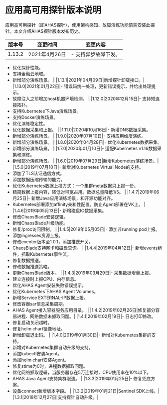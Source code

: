 # 应用高可用探针版本说明

应用高可用探针（即AHAS探针），使用架构感知、故障演练功能前需安装此探针。本文介绍AHAS探针版本发布历史。

|版本号|变更时间|变更内容|
|---|----|----|
|1.13.2|2021年4月26日|-   支持异步故障下发。
-   优化探针性能。
-   支持金融云地域。
-   新增部分演练场景。 |
|1.13.1|2021年04月09日|新增探针卸载接口。|
|1.13.0|2021年01月22日|-   错误码统一处理，更新错误提示，并给出处理提示。
-   故障注入之前增加host机器环境检测。 |
|1.12.0|2020年12月15日|-   支持短连接拓扑。
-   支持Kubernetes下Java演练场景。
-   支持Docker演练场景。
-   优化演练稳定性。
-   优化数据采集和上报。 |
|1.11.0|2020年10月16日|-   新增DNS数据采集。
-   新增部分演练场景。 |
|1.9.0|2020年07月10日|-   支持应用维度演练。
-   新增部分演练场景。 |
|1.8.0|2020年04月28日|-   优化Kubernetes数据采集。
-   新增部分演练场景。 |
|1.7.0|2020年01月10日|-   适配Kubernetes v1.16数据采集和演练。
-   新增部分演练场景。 |
|1.6.0|2019年07月29日|新增Kubernetes演练场景。|
|1.5.0|2019年07月10日|-   新增对Kubernetes Virtual Node的支持。
-   添加了TLS认证通信方式。
-   添加数据压缩传输的能力。
-   优化Kubernetes数据上报方式：一个集群meta数据只上报一份。
-   精简数据上报内容，降低对带宽占用。数据总量降低1/5。 |
|1.4.7|2019年06月25日|-   新增Java应用演练场景，和开源功能对齐。
-   Kubernetes部署添加affinity亲和性配置，防止Agent部署在VK上。 |
|1.4.6|2019年05月13日|-   新增磁盘IO数据采集。
-   修改ChaosBlade安装逻辑。
-   新增ChaosBlade升级功能。
-   修复/proc访问限制。 |
|1.4.5|2019年05月05日|-   添加非running pod上报。
-   添加ingresses资源上报。
-   修改eventer版本至1.0.1，添加推送开关。
-   ChaosBlade支持网卡和磁盘查询。 |
|1.4.4|2019年04月12日|-   新增events组件，抓取Kubernetes事件流。
-   修复数据推送。
-   修改数据推送策略。
-   更新ChaosBlade版本。 |
|1.4.3|2019年03月29日|-   采集数据增量上报。
-   建立连接时上报CPU、内存信息。
-   优化AHAS Agent安装失败错误提示。
-   优化Kubernetes下AHAS Agent Volumes。
-   新增Service EXTERNAL-IP数据上报。
-   修改容器sar信息采集周期。
-   AHAS Agent接入容器服务应用目录。 |
|1.4.2|2019年02月26日|修复部分容器进程、网络数据未抓取问题。|
|1.4.1|2019年02月19日|-   日志打印修改。
-   修复启动关闭超时。
-   修复helm chart镜像地址。
-   新增卸载退出码。 |
|1.4.0|2019年01月30日|-   新增对Kubernetes集群的支持。
-   新增对Kubernetes集群自动升级的支持。
-   添加kubectl安装Agent。
-   添加helm chart安装Agent。
-   修复stime为0时，进程数据抓取问题。
-   优化网络抓取逻辑，当服务器存在5万连接时，CPU使用率在10%以下。
-   AHAS Java Agent支持集群限流。 |
|1.3.3|2019年01月25日|-   修复兜底方案。
-   设备connect新增版本字段。 |
|1.3.2|2019年01月21日|Sentinel SDK上线。|
|1.3.1|2018年12月27日|支持探针自动升级。|

